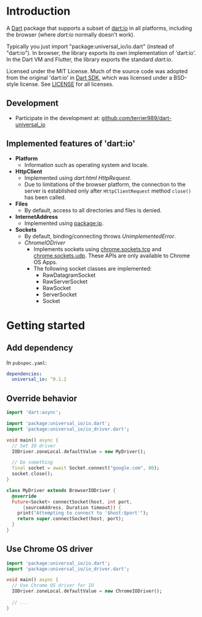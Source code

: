 # Introduction
A [Dart](https://dartlang.org) package that supports a subset of [dart:io](https://api.dartlang.org/stable/2.1.1/dart-io/dart-io-library.html)
in all platforms, including the browser (where _dart:io_ normally doesn't work).

Typically you just import "package:universal_io/io.dart" (instead of "dart:io").
In browser, the library exports its own implementation of 'dart:io'.
In the Dart VM and Flutter, the library exports the standard _dart:io_.

Licensed under the MIT License.
Much of the source code was adopted from the original 'dart:io' in [Dart SDK](https://github.com/dart-lang/sdk),
which was licensed under a BSD-style license. See [LICENSE](LICENSE) for all licenses.

## Development
  * Participate in the development at: [github.com/terrier989/dart-universal_io](https://github.com/terrier989/dart-universal_io)

## Implemented features of 'dart:io'
  * __Platform__
    * Information such as operating system and locale.
  * __HttpClient__
    * Implemented using _dart:html_ _HttpRequest_.
    * Due to limitations of the browser platform, the connection to the server is established only
      after `HttpClientRequest` method `close()` has been called.
  * __Files__
    * By default, access to all directories and files is denied.
  * __InternetAddress__
    * Implemented using [package:ip](https://pub.dartlang.org/packages/ip).
  * __Sockets__
    * By default, binding/connecting throws _UnimplementedError_.
    * _ChromeIODriver_
      * Implements sockets using [chrome.sockets.tcp](https://developer.chrome.com/apps/sockets_tcp)
        and [chrome.sockets.udp](https://developer.chrome.com/apps/sockets_udp).
        These APIs are only available to Chrome OS Apps.
      * The following socket classes are implemented:
        * RawDatagramSocket
        * RawServerSocket
        * RawSocket
        * ServerSocket
        * Socket
      
# Getting started
## Add dependency
In `pubspec.yaml`:
```yaml
dependencies:
  universal_io: ^0.1.2
```

## Override behavior
```dart
import 'dart:async';

import 'package:universal_io/io.dart';
import 'package:universal_io/io_driver.dart';

void main() async {
  // Set IO driver
  IODriver.zoneLocal.defaultValue = new MyDriver();

  // Do something
  final socket = await Socket.connect("google.com", 80);
  socket.close();
}

class MyDriver extends BrowserIODriver {
  @override
  Future<Socket> connectSocket(host, int port,
      {sourceAddress, Duration timeout}) {
    print("Attempting to connect to '$host:$port'");
    return super.connectSocket(host, port);
  }
}
```

## Use Chrome OS driver
```dart
import 'package:universal_io/io.dart';
import 'package:universal_io/io_driver.dart';

void main() async {
  // Use Chrome OS driver for IO
  IODriver.zoneLocal.defaultValue = new ChromeIODriver();
  
  // ...
}
```